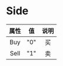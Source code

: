 # Side

|         属性         |          值           |     说明     |
| :------------------: | :---------------------: | :----------: |
| Buy  | "0"  |  买  |
| Sell | "1"  |  卖  |

